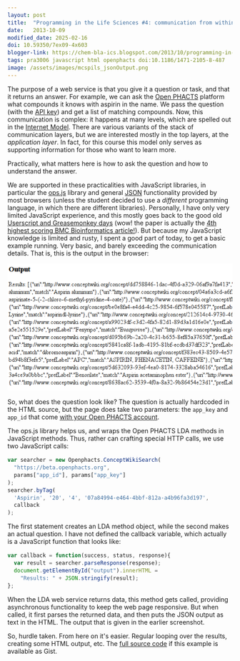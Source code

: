 ```yaml
---
layout: post
title:  "Programming in the Life Sciences #4: communication from within HTML"
date:   2013-10-09
modified_date: 2025-02-16
doi: 10.59350/7ex09-4x603
blogger-link: https://chem-bla-ics.blogspot.com/2013/10/programming-in-life-sciences-4.html
tags: pra3006 javascript html openphacts doi:10.1186/1471-2105-8-487
image: /assets/images/mcspils_jsonOutput.png
---
```


The purpose of a web service is that you give it a question or task, and that it returns an answer. For example, we can ask the
[Open PHACTS](http://www.openphacts.org/) platform what compounds it knows with aspirin in the name. We pass the question (with the
[API key](http://chem-bla-ics.blogspot.nl/2013/10/programming-in-life-sciences-2-accounts.html)) and get a list of matching compounds.
Now, this communication is complex: it happens at many levels, which are spelled out in the
[Internet Model](https://en.wikipedia.org/wiki/Internet_model). There are various variants of the stack of communication layers,
but we are interested mostly in the top layers, at the *application layer*. In fact, for this course this model only serves as
supporting information for those who want to learn more.

Practically, what matters here is how to ask the question and how to understand the answer.

We are supported in these practicalities with JavaScript libraries, in particular the [ops.js](https://github.com/openphacts/ops.js)
library and general [JSON](https://en.wikipedia.org/wiki/JSON) functionality provided by most browsers (unless the student decided to use
a *different* programming language, in which there are different libraries). Personally, I have only very limited JavaScript experience,
and this mostly goes back to the good old [Userscript and Greasemonkey days](http://www.biomedcentral.com/1471-2105/8/487) (wow! the
paper is actually the [4th highest scoring BMC Bioinformatics article!](http://www.altmetric.com/details.php?citation_id=103983)).
But because my JavaScript knowledge is limited and rusty, I spent a good part of today, to get a basic example running. Very basic,
and barely exceeding the communication details. That is, this is the output in the browser:

![](/assets/images/mcspils_jsonOutput.png)

So, what does the question look like? The question is actually hardcoded in the HTML source, but the page does take two parameters:
the `app_key` and `app_id` that come [with your Open PHACTS account](http://chem-bla-ics.blogspot.nl/2013/10/programming-in-life-sciences-2-accounts.html).

The ops.js library helps us, and wraps the Open PHACTS LDA methods in JavaScript methods. Thus, rather can crafting special HTTP calls,
we use two JavaScript calls:

```javascript
var searcher = new Openphacts.ConceptWikiSearch(
  "https://beta.openphacts.org",
  params["app_id"], params["app_key"]
);
searcher.byTag(
  'Aspirin', '20', '4', '07a84994-e464-4bbf-812a-a4b96fa3d197',
  callback
);
```

The first statement creates an LDA method object, while the second makes an actual question. I have not defined the callback variable,
which actually is a JavaScript function that looks like:

```javascript
var callback = function(success, status, response){
  var result = searcher.parseResponse(response);
  document.getElementById("output").innerHTML =
    "Results: " + JSON.stringify(result);
};
```

When the LDA web service returns data, this method gets called, providing asynchronous functionality to keep the web page responsive.
But when called, it first parses the returned data, and then puts the JSON output as text in the HTML. The output that is given in
the earlier screenshot.

So, hurdle taken. From here on it's easier. Regular looping over the results, creating some HTML output, etc. The
[full source code](https://gist.github.com/egonw/6902776) if this example is available as Gist.
